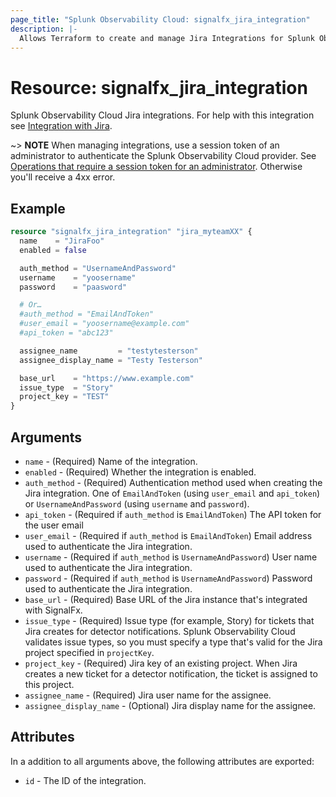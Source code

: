 ```yaml
---
page_title: "Splunk Observability Cloud: signalfx_jira_integration"
description: |-
  Allows Terraform to create and manage Jira Integrations for Splunk Observability Cloud
---
```


# Resource: signalfx_jira_integration

Splunk Observability Cloud Jira integrations. For help with this integration see [Integration with Jira](https://docs.splunk.com/observability/en/admin/notif-services/jira.html).

~> **NOTE** When managing integrations, use a session token of an administrator to authenticate the Splunk Observability Cloud provider. See [Operations that require a session token for an administrator](https://dev.splunk.com/observability/docs/administration/authtokens#Operations-that-require-a-session-token-for-an-administrator). Otherwise you'll receive a 4xx error.

## Example

```terraform
resource "signalfx_jira_integration" "jira_myteamXX" {
  name    = "JiraFoo"
  enabled = false

  auth_method = "UsernameAndPassword"
  username    = "yoosername"
  password    = "paasword"

  # Or…
  #auth_method = "EmailAndToken"
  #user_email = "yoosername@example.com"
  #api_token = "abc123"

  assignee_name         = "testytesterson"
  assignee_display_name = "Testy Testerson"

  base_url    = "https://www.example.com"
  issue_type  = "Story"
  project_key = "TEST"
}
```

## Arguments

* `name` - (Required) Name of the integration.
* `enabled` - (Required) Whether the integration is enabled.
* `auth_method` - (Required) Authentication method used when creating the Jira integration. One of `EmailAndToken` (using `user_email` and `api_token`) or `UsernameAndPassword` (using `username` and `password`).
* `api_token` - (Required if `auth_method` is `EmailAndToken`) The API token for the user email
* `user_email` - (Required if `auth_method` is `EmailAndToken`) Email address used to authenticate the Jira integration.
* `username` - (Required if `auth_method` is `UsernameAndPassword`) User name used to authenticate the Jira integration.
* `password` - (Required if `auth_method` is `UsernameAndPassword`) Password used to authenticate the Jira integration.
* `base_url` - (Required) Base URL of the Jira instance that's integrated with SignalFx.
* `issue_type` - (Required) Issue type (for example, Story) for tickets that Jira creates for detector notifications. Splunk Observability Cloud validates issue types, so you must specify a type that's valid for the Jira project specified in `projectKey`.
* `project_key` - (Required) Jira key of an existing project. When Jira creates a new ticket for a detector notification, the ticket is assigned to this project.
* `assignee_name` - (Required) Jira user name for the assignee.
* `assignee_display_name` - (Optional) Jira display name for the assignee.

## Attributes

In a addition to all arguments above, the following attributes are exported:

* `id` - The ID of the integration.
